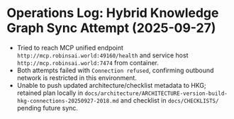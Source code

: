 # Operations Log: Hybrid Knowledge Graph Sync Attempt (2025-09-27)

- Tried to reach MCP unified endpoint `http://mcp.robinsai.world:49160/health` and service host `http://mcp.robinsai.world:7474` from container.
- Both attempts failed with `Connection refused`, confirming outbound network is restricted in this environment.
- Unable to push updated architecture/checklist metadata to HKG; retained plan locally in `docs/architecture/ARCHITECTURE-version-build-hkg-connections-20250927-2018.md` and checklist in `docs/CHECKLISTS/` pending future sync.
